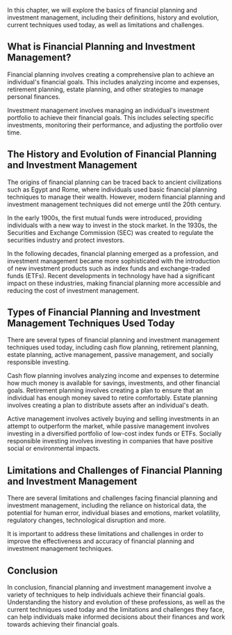
In this chapter, we will explore the basics of financial planning and investment management, including their definitions, history and evolution, current techniques used today, as well as limitations and challenges.

What is Financial Planning and Investment Management?
-----------------------------------------------------

Financial planning involves creating a comprehensive plan to achieve an individual's financial goals. This includes analyzing income and expenses, retirement planning, estate planning, and other strategies to manage personal finances.

Investment management involves managing an individual's investment portfolio to achieve their financial goals. This includes selecting specific investments, monitoring their performance, and adjusting the portfolio over time.

The History and Evolution of Financial Planning and Investment Management
-------------------------------------------------------------------------

The origins of financial planning can be traced back to ancient civilizations such as Egypt and Rome, where individuals used basic financial planning techniques to manage their wealth. However, modern financial planning and investment management techniques did not emerge until the 20th century.

In the early 1900s, the first mutual funds were introduced, providing individuals with a new way to invest in the stock market. In the 1930s, the Securities and Exchange Commission (SEC) was created to regulate the securities industry and protect investors.

In the following decades, financial planning emerged as a profession, and investment management became more sophisticated with the introduction of new investment products such as index funds and exchange-traded funds (ETFs). Recent developments in technology have had a significant impact on these industries, making financial planning more accessible and reducing the cost of investment management.

Types of Financial Planning and Investment Management Techniques Used Today
---------------------------------------------------------------------------

There are several types of financial planning and investment management techniques used today, including cash flow planning, retirement planning, estate planning, active management, passive management, and socially responsible investing.

Cash flow planning involves analyzing income and expenses to determine how much money is available for savings, investments, and other financial goals. Retirement planning involves creating a plan to ensure that an individual has enough money saved to retire comfortably. Estate planning involves creating a plan to distribute assets after an individual's death.

Active management involves actively buying and selling investments in an attempt to outperform the market, while passive management involves investing in a diversified portfolio of low-cost index funds or ETFs. Socially responsible investing involves investing in companies that have positive social or environmental impacts.

Limitations and Challenges of Financial Planning and Investment Management
--------------------------------------------------------------------------

There are several limitations and challenges facing financial planning and investment management, including the reliance on historical data, the potential for human error, individual biases and emotions, market volatility, regulatory changes, technological disruption and more.

It is important to address these limitations and challenges in order to improve the effectiveness and accuracy of financial planning and investment management techniques.

Conclusion
----------

In conclusion, financial planning and investment management involve a variety of techniques to help individuals achieve their financial goals. Understanding the history and evolution of these professions, as well as the current techniques used today and the limitations and challenges they face, can help individuals make informed decisions about their finances and work towards achieving their financial goals.
